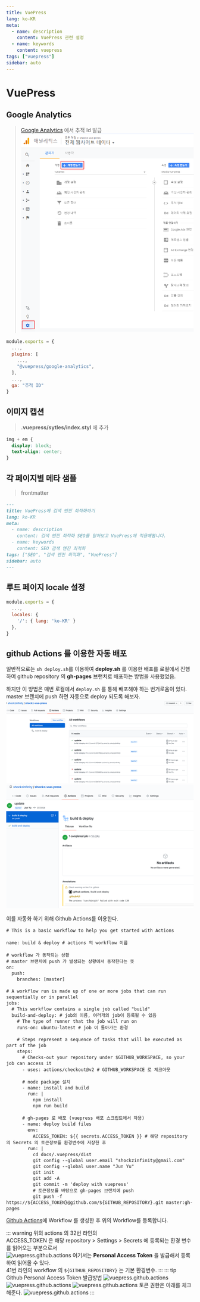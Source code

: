 ```yaml
---
title: VuePress
lang: ko-KR
meta:
  - name: description
    content: VuePress 관련 설정
  - name: keywords
    content: vuepress
tags: ["vuepress"]
sidebar: auto
---
```


# VuePress

<TagLinks />

## Google Analytics

> [Google Analytics](https://analytics.google.com/) 에서 추적 Id 발급  
> ![analytics](./image/google.analytics.1.png)

```js
module.exports = {
  ...,
  plugins: [
    ...,
    "@vuepress/google-analytics",
  ],
  ...,
  ga: "추적 ID"
}
```

## 이미지 캡션

> **.vuepress/sytles/index.styl** 에 추가

```css
img + em {
  display: block;
  text-align: center;
}
```

## 각 페이지별 메타 샘플

> frontmatter

```markdown
---
title: VuePress에 검색 엔진 최적화하기
lang: ko-KR
meta:
  - name: description
    content: 검색 엔진 최적화 SEO를 알아보고 VuePress에 적용해봅니다.
  - name: keywords
    content: SEO 검색 엔진 최적화
tags: ["SEO", "검색 엔진 최적화", "VuePress"]
sidebar: auto
---
```

## 루트 페이지 locale 설정

```js
module.exports = {
  ...,
  locales: {
    '/': { lang: 'ko-KR' }
  },
}
```

## github Actions 를 이용한 자동 배포

일반적으로는 `sh deploy.sh`를 이용하여 **deploy.sh** 를 이용한 배포를 로컬에서 진행하여 github repository 의 **gh-pages** 브랜치로 배포하는 방법을 사용했었음.

하지만 이 방법은 매번 로컬에서 `deploy.sh` 를 통해 배포해야 하는 번거로움이 있다. master 브랜치에 push 하면 자동으로 deploy 되도록 해보자.
![vuepress.github.actions](./image/vuepress.github.actions.1.png)
![vuepress.github.actions](./image/vuepress.github.actions.2.png)

이를 자동화 하기 위해 Github Actions를 이용한다.
```docker{31-32,41}
# This is a basic workflow to help you get started with Actions

name: build & deploy # actions 의 workflow 이름

# workflow 가 동작되는 상황
# master 브랜치에 push 가 발생되는 상황에서 동작한다는 뜻
on:
  push:
    branches: [master]

# A workflow run is made up of one or more jobs that can run sequentially or in parallel
jobs:
  # This workflow contains a single job called "build"
  build-and-deploy: # job의 이름, 여러개의 job이 등록될 수 있음
    # The type of runner that the job will run on
    runs-on: ubuntu-latest # job 이 돌아가는 환경

    # Steps represent a sequence of tasks that will be executed as part of the job
    steps:
      # Checks-out your repository under $GITHUB_WORKSPACE, so your job can access it
      - uses: actions/checkout@v2 # GITHUB_WORKSPACE 로 체크아웃

      # node package 설치
      - name: install and build
        run: |
          npm install
          npm run build

      # gh-pages 로 배포 (vuepress 배포 스크립트에서 차용)
      - name: deploy build files
        env:
          ACCESS_TOKEN: ${{ secrets.ACCESS_TOKEN }} # 해당 repository 의 Secrets 의 토큰정보를 환경변수에 저장한 후
        run: |
          cd docs/.vuepress/dist
          git config --global user.email "shockzinfinity@gmail.com"
          git config --global user.name "Jun Yu"
          git init
          git add -A
          git commit -m 'deploy with vuepress'
          # 토큰정보를 바탕으로 gh-pages 브랜치에 push
          git push -f https://${ACCESS_TOKEN}@github.com/${GITHUB_REPOSITORY}.git master:gh-pages
```
[Github Actions](https://docs.github.com/en/actions)에 Workflow 를 생성한 후 위의 Workflow를 등록합니다.

::: warning
위의 actions 의 32번 라인의  
ACCESS_TOKEN 은 해당 repository > Settings > Secrets 에 등록되는 환경 변수를 읽어오는 부분으로서  
![vuepress.github.actions](./image/vuepress.vuepress.github.actions.3.png)
여기서는 **Personal Access Token** 을 발급해서 등록하여 읽어올 수 있다.  
41번 라인의 workflow 의 `${GITHUB_REPOSITORY}` 는 기본 환경변수.
:::
::: tip Github Personal Access Token 발급방법
![vuepress.github.actions](./image/vuepress.vuepress.github.actions.6.png)
![vuepress.github.actions](./image/vuepress.vuepress.github.actions.4.png)
![vuepress.github.actions](./image/vuepress.vuepress.github.actions.5.png)
토큰 권한은 아래를 체크해준다.
![vuepress.github.actions](./image/vuepress.vuepress.github.actions.7.png)
:::
